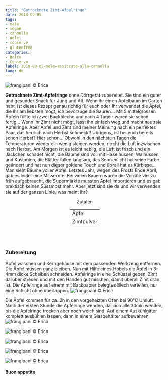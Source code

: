 ```yaml
---
title: "Getrocknete Zimt-Afpelringe"
date: 2018-09-05
tags:
- mele
- vegan
- cannella
- dolci
- conserve
- glutenfree
categories:
- Dolce
- Conserve
label: 2018-09-05-mele-essiccate-alla-cannella
lang: de
---
```

![](../2018-09-05-mele-essiccate-alla-cannella/header.jpg "frangipani © Erica")

**Getrocknete Zimt-Apfelringe** ohne Dörrgerät zubereitet. Sie sind ein guter und gesunder Snack für Jung und Alt. Wenn ihr einen Apfelbaum im Garten habt, ist dieses Rezept genau richtig für euch oder ihr verwendet die Äpfel, die ihr am liebsten mögt, ich bevorzuge die Sauren... Mit 5 mittelgrossen Äpfeln füllte ich zwei Backbleche und nach 4 Tagen waren sie schon fertig... Wenn ihr Zimt nicht mögt, lasst ihn einfach weg und macht neutrale Apfelringe. Aber Äpfel und Zimt sind meiner Meinung nach ein perfektes Paar, das herrlich nach Herbst schmeckt! Übrigens, ist bei euch bereits schon Herbst? Hier schon... Obwohl in den nächsten Tagen die Temperaturen wieder ein wenig steigen werden, riecht die Luft inzwischen nach Herbst. Am Morgen ist es leicht neblig, die Luft ist frisch und ein Jäckchen schadet nicht, die Bäume sind voll mit Haselnüssen, Walnüssen und Kastanien, die Blätter fallen langsam, das Sonnenlicht hat seine Farbe geändert und hat nun dieser goldene Touch und übrall hat es Kürbisse... Man sieht Bäume voller Äpfel. Letztes Jahr, wegen des Frosts Ende April, gab es leider eine Missernte. Bei vielen Bauern waren die Vorräte viel zu früh aufgebraucht, die Supermärkte mussten Äpfel importieren und es gab praktisch keinen Süssmost mehr. Aber jetzt sind sie da und wir verwenden sie auf der ganzen Linie, was meint ihr?

<div id="wrapper" style="text-align: center">
  <div id="yourdiv" style="display: inline-block;">
    <div class="ingredients" itemscope itemtype="http://schema.org/Recipe">
      <span itemprop="name" style="display:none;">Getrocknete Zimt-Afpelringe</span>
      <span itemprop="recipeCategory" style="display:none;">Herzhaftes</span>
      <img itemprop="image" style="display:none;" class="ignore-gallery-item" src="../2018-09-05-mele-essiccate-alla-cannella/header.jpeg"/>
      <span itemprop="author" style="display:none;">Erica Raiano</span>
      <span itemprop="description" style="display:none;">Getrocknete Zimt-Apfelringe ohne Dörrgerät zubereitet. Sie sind ein guter und gesunder Snack für Jung und Alt.</span>
      <div class="ingredients-title">Zutaten</div>
      <table>
        <tbody>
          </tr>
          <tr itemprop="recipeIngredient">
            <td>Äpfel</td>
          </tr>
          <tr itemprop="recipeIngredient">
            <td>Zimtpulver</td>
          </tr>
          <tr>
        </tbody>
      </table>
      <br></br>
    </div>
  </div>
</div>


<h3>
  <font color="grey">
    <i class="fa-solid fa-gears"></i>
  </font> Zubereitung
</h3>

Äpfel waschen und Kerngehäuse mit dem passenden Werkzeug entfernen. Die Äpfel müssen ganz bleiben. Nun mit Hilfe eines Hobels die Äpfel in 3-4mm dicke Scheiben schneiden. Apfelringe in eine Schüssel geben, Zimt darüber streuen und mit den Händen gut mischen, damit überall Zimt dran ist. Die Apfelringe auf einem mit Backpapier belegtes Blech verteilen, nur eine Schicht ohne überlappen.
![](../2018-09-05-mele-essiccate-alla-cannella/teglia.jpg "frangipani © Erica")

Die Äpfel kommen für ca. 2h in den vorgeheizten Ofen bei 90°C Umluft. Nach der ersten Stunde die Apfelringe wenden, danach alle 30min wenden, bis die Apfelringe trocken aber noch weich sind. Auf einem Auskühlgitter komplett auskühlen lassen, dann in einem Glasbehälter aufbewahren.
![](../2018-09-05-mele-essiccate-alla-cannella/risultato1.jpg "frangipani © Erica")

![](../2018-09-05-mele-essiccate-alla-cannella/risultato2.jpg "frangipani © Erica")

![](../2018-09-05-mele-essiccate-alla-cannella/risultato3.jpg "frangipani © Erica")

![](../2018-09-05-mele-essiccate-alla-cannella/risultato4.jpg "frangipani © Erica")

![](../2018-09-05-mele-essiccate-alla-cannella/risultato5.jpg "frangipani © Erica")

<h4>Buon appetito
  <font color="red">
    <i class="fa-regular fa-face-smile"></i>
  </font>
</h4>